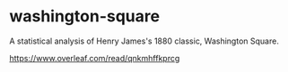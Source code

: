 # washington-square
A statistical analysis of Henry James's 1880 classic, Washington Square.

https://www.overleaf.com/read/qnkmhffkprcg
